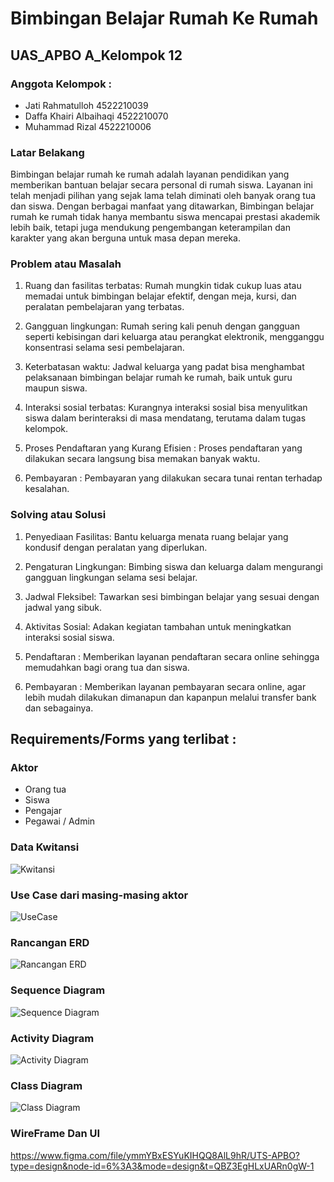 # Bimbingan Belajar Rumah Ke Rumah
## UAS_APBO A_Kelompok 12
### Anggota Kelompok :
* Jati Rahmatulloh 4522210039
* Daffa Khairi Albaihaqi 4522210070
* Muhammad Rizal 4522210006


### Latar Belakang
Bimbingan belajar rumah ke rumah adalah layanan pendidikan yang memberikan bantuan belajar secara personal di rumah siswa. Layanan ini telah menjadi pilihan yang sejak lama telah diminati oleh banyak orang tua dan siswa. Dengan berbagai manfaat yang ditawarkan, Bimbingan belajar rumah ke rumah tidak hanya membantu siswa mencapai prestasi akademik lebih baik, tetapi juga mendukung pengembangan keterampilan dan karakter yang akan berguna untuk masa depan mereka.


### Problem atau Masalah 
1. Ruang dan fasilitas terbatas: Rumah mungkin tidak cukup luas atau memadai untuk bimbingan belajar efektif, dengan meja, kursi, dan peralatan pembelajaran yang terbatas.

2. Gangguan lingkungan: Rumah sering kali penuh dengan gangguan seperti kebisingan dari keluarga atau perangkat elektronik, mengganggu konsentrasi selama sesi pembelajaran.

3. Keterbatasan waktu: Jadwal keluarga yang padat bisa menghambat pelaksanaan bimbingan belajar rumah ke rumah, baik untuk guru maupun siswa.

4. Interaksi sosial terbatas: Kurangnya interaksi sosial bisa menyulitkan siswa dalam berinteraksi di masa mendatang, terutama dalam tugas kelompok.

5. Proses Pendaftaran yang Kurang Efisien : Proses pendaftaran yang dilakukan secara langsung bisa memakan banyak waktu.

6. Pembayaran : Pembayaran yang dilakukan secara tunai rentan terhadap kesalahan.


### Solving atau Solusi 
1. Penyediaan Fasilitas: Bantu keluarga menata ruang belajar yang kondusif dengan peralatan yang diperlukan.

2. Pengaturan Lingkungan: Bimbing siswa dan keluarga dalam mengurangi gangguan lingkungan selama sesi belajar.

3. Jadwal Fleksibel: Tawarkan sesi bimbingan belajar yang sesuai dengan jadwal yang sibuk.

4. Aktivitas Sosial: Adakan kegiatan tambahan untuk meningkatkan interaksi sosial siswa.

5. Pendaftaran  : Memberikan layanan pendaftaran secara online sehingga memudahkan bagi orang tua dan siswa.

6. Pembayaran : Memberikan layanan pembayaran secara online, agar lebih mudah dilakukan dimanapun dan kapanpun melalui transfer bank dan sebagainya.

## Requirements/Forms yang terlibat :


### Aktor
- Orang tua
- Siswa
- Pengajar
- Pegawai / Admin



### Data Kwitansi

![Kwitansi](https://github.com/Jampaaang/Bimbingan-Belajar-Rumah-Ke-Rumah/assets/167963529/198e0d1a-3b14-48a0-a660-5b9b8fe64aea)


### Use Case dari masing-masing aktor

![UseCase](https://github.com/Jampaaang/Bimbingan-Belajar-Rumah-Ke-Rumah/blob/0e696c144552fbe244018ffb9112eefdd474b672/Picture/Use%20Case%20UAS.jpeg)


### Rancangan ERD

![Rancangan ERD](https://github.com/Jampaaang/Bimbingan-Belajar-Rumah-Ke-Rumah/assets/167963529/d2070ef4-867b-4efe-8d6a-2836c1b130b1)

### Sequence Diagram

![Sequence Diagram](https://github.com/Jampaaang/Bimbingan-Belajar-Rumah-Ke-Rumah/blob/c5450b6ed1f1fab114ab4f9545e4c633a54d8249/Picture/Sequence%20Diagram%20UAS.jpeg)

### Activity Diagram

![Activity Diagram](https://github.com/Jampaaang/Bimbingan-Belajar-Rumah-Ke-Rumah/blob/f5a1bc81a575bc9c6bca3f69fd7e4ce7e9cc4a66/Picture/Activity%20Diagram%20UAS.jpeg)

### Class Diagram

![Class Diagram](https://github.com/Jampaaang/Bimbingan-Belajar-Rumah-Ke-Rumah/blob/c44cdb3bbeb1bf94fd4b6deed33435be336b2686/Picture/ClassDiagramUAS.png)

### WireFrame Dan UI
https://www.figma.com/file/ymmYBxESYuKIHQQ8AlL9hR/UTS-APBO?type=design&node-id=6%3A3&mode=design&t=QBZ3EgHLxUARn0gW-1




